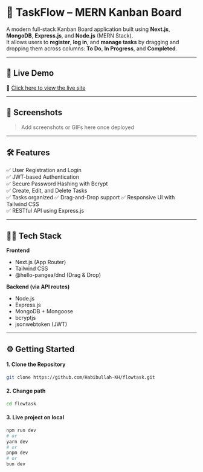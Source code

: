 # 📝 TaskFlow – MERN Kanban Board

A modern full-stack Kanban Board application built using **Next.js**, **MongoDB**, **Express.js**, and **Node.js** (MERN Stack).  
It allows users to **register**, **log in**, and **manage tasks** by dragging and dropping them across columns: **To Do**, **In Progress**, and **Completed**.

---

## 🚀 Live Demo

🔗 [Click here to view the live site](https://your-live-site-url.vercel.app)

---

## 📸 Screenshots

> Add screenshots or GIFs here once deployed

---

## 🛠️ Features

✅ User Registration and Login  
✅ JWT-based Authentication  
✅ Secure Password Hashing with Bcrypt  
✅ Create, Edit, and Delete Tasks  
✅ Tasks organized 
✅ Drag-and-Drop support
✅ Responsive UI with Tailwind CSS  
✅ RESTful API using Express.js  

---

## 🧑‍💻 Tech Stack

**Frontend**  
- Next.js (App Router)
- Tailwind CSS  
- @hello-pangea/dnd (Drag & Drop)

**Backend (via API routes)**  
- Node.js  
- Express.js  
- MongoDB + Mongoose  
- bcryptjs  
- jsonwebtoken (JWT)

---
## ⚙️ Getting Started

#### 1. Clone the Repository
```bash
git clone https://github.com/Habibullah-KH/flowtask.git
```
#### 2. Change path

```bash
cd flowtask
```

#### 3. Live project on local
```bash
npm run dev
# or
yarn dev
# or
pnpm dev
# or
bun dev
```

